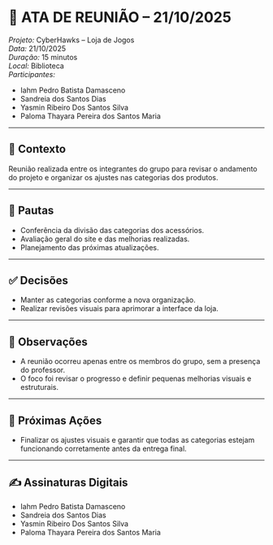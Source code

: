 # 📝 ATA DE REUNIÃO – 21/10/2025

*Projeto:* CyberHawks – Loja de Jogos  
*Data:* 21/10/2025  
*Duração:* 15 minutos  
*Local:* Biblioteca  
*Participantes:*  
- Iahm Pedro Batista Damasceno  
- Sandreia dos Santos Dias  
- Yasmin Ribeiro Dos Santos Silva  
- Paloma Thayara Pereira dos Santos Maria  

---

## 🎯 Contexto
Reunião realizada entre os integrantes do grupo para revisar o andamento do projeto e organizar os ajustes nas categorias dos produtos.

---

## 📌 Pautas
- Conferência da divisão das categorias dos acessórios.  
- Avaliação geral do site e das melhorias realizadas.  
- Planejamento das próximas atualizações.

---

## ✅ Decisões
- Manter as categorias conforme a nova organização.  
- Realizar revisões visuais para aprimorar a interface da loja.  

---

## 📝 Observações
- A reunião ocorreu apenas entre os membros do grupo, sem a presença do professor.  
- O foco foi revisar o progresso e definir pequenas melhorias visuais e estruturais.

---

## 🚀 Próximas Ações
- Finalizar os ajustes visuais e garantir que todas as categorias estejam funcionando corretamente antes da entrega final.  

---

## ✍ Assinaturas Digitais
- Iahm Pedro Batista Damasceno  
- Sandreia dos Santos Dias  
- Yasmin Ribeiro Dos Santos Silva  
- Paloma Thayara Pereira dos Santos Maria
